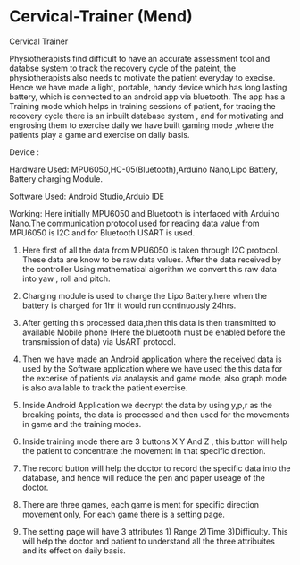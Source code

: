 # Cervical-Trainer (Mend)


Cervical Trainer

Physiotherapists find difficult to have an accurate assessment tool and databse system to track the recovery cycle of the
pateint, the physiotherapists also needs to motivate the patient everyday to execise. 
Hence we have made a light, portable, handy device which has long lasting battery, which is connected to an android app via bluetooth. The app has a Training mode which helps in training sessions of patient, for tracing the recovery cycle there is an inbuilt database system , and for motivating and engrosing them to exercise daily we have built gaming mode ,where the patients play a game and exercise on daily basis.


Device : 

Hardware Used:
MPU6050,HC-05(Bluetooth),Arduino Nano,Lipo Battery,
Battery charging Module.

Software Used:
Android Studio,Arduio IDE

Working:
Here initially MPU6050 and Bluetooth is interfaced with
Arduino Nano.The communication protocol used for reading 
data value from MPU6050 is I2C and for Bluetooth USART 
is used.

1. Here first of all the data from MPU6050 is taken through
I2C protocol. These data are know to be raw data values.
After the data received by the controller Using mathematical 
algorithm we convert this raw data into yaw , roll and pitch.

2. Charging module is used to charge the Lipo Battery.here when the
battery is charged for 1hr it would run continuously 24hrs.


3. After getting this processed data,then this data is then transmitted 
to available Mobile phone (Here the bluetooth must be enabled before
the transmission of data) via UsART protocol.

4. Then we have made an Android application where the received data
is used by the Software application where we have used the this data
for the excerise of patients via analaysis and game mode, also graph
mode is also available to track the patient exercise.

5. Inside Android Application we decrypt the data by using y,p,r as the breaking points,
the data is processed and then used for the movements in game and the training modes.

6. Inside training mode there are 3 buttons X Y And Z , this button will help the patient to concentrate the
movement in that specific direction.

7. The record button will help the doctor to record the specific data into the database,
and hence will reduce the pen and paper useage of the doctor.

8. There are three games, each game is ment for specific direction movement only,
For each game there is a setting page.

9. The setting page will have 3 attributes 1) Range 2)Time 3)Difficulty.
This will help the doctor and patient to understand all the three attribuites and its effect on daily basis.


